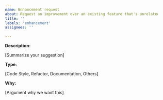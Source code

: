 ```yaml
---
name: Enhancement request
about: Request an improvement over an existing feature that's unrelated to a bug
title: ''
labels: 'enhancement'
assignees: ''
 
---
```

 
**Description:**
 
[Summarize your suggestion]
 
**Type:**
 
[Code Style, Refactor, Documentation, Others]
 
**Why:**
 
[Argument why we want this]
